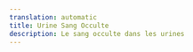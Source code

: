 ```yaml
---
translation: automatic
title: Urine Sang Occulte
description: Le sang occulte dans les urines
---
```

